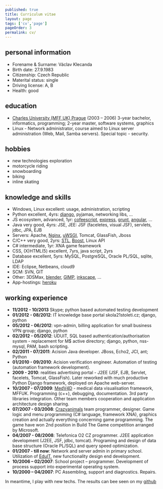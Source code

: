 ```yaml
---
published: true
title: Curriculum vitae
layout: page
tags: ['cv','page']
pageOrder: 3
permalink: cv/
---
```


## personal information

- Forename & Surname: Václav Klecanda
- Birth date: 27.9.1983
- Citizenship: Czech Republic
- Materital status: single
- Driving license: A, B
- Health: good

## education

- [Charles University (MFF UK) Prague](http://www.mff.cuni.cz/toUTF8.en/) (2003 – 2006) 3-year bachelor, informatics, programming; 2-year master, software systems, graphics
- Linux - Network administrator, course aimed to Linux server administration (Web, Mail, Samba servers). Special topic - security.

## hobbies

- new technologies exploration
- motorcycle riding
- snowboarding
- biking
- inline skating

## knowledge and skills

- Windows, Linux excellent: usage, administration, scripting
- Python excellent, 4yrs: [django](https://www.djangoproject.com/), pyjamas, networking libs, ...
- JS ecosystem, advanced, 1yr:
  [cofeescript](http://coffeescript.org/),
  [express](http://expressjs.com/),
  [grunt](http://gruntjs.com/),
  [angular](http://angularjs.org/), ...
- Java very good, 4yrs: JSE, JEE: JSF (faceletes, visual JSF), servlets, jdbc, JPA, EJB
- Servers: Apache, [Nginx](http://nginx.com/), [uWSGI](https://github.com/unbit/uwsgi), Tomcat, GlassFish, Jboss
- C/C++ very good, 2yrs: [STL](http://www.cplusplus.com/reference/stl/), [Boost](http://www.boost.org/), Linux API
- C# intermediate, 1yr: XNA game feamework
- CSS, (X)HTML(5) excellent, 7yrs, java script, 2yrs
- Database excellent, 5yrs: MySQL, PostgreSQL, Oracle PL/SQL, sqlite, LDAP
- IDE: Eclipse, Netbeans, cloud9
- SCM: SVN, GIT
- Other: 3DSMax, [blender](http://www.blender.org/), [GIMP](http://www.gimp.org/), [inkscape](http://inkscape.org/), ...
- App-hostings: [heroku](https://www.heroku.com/)

## working experience

- __11/2012 - 10/2013__
  Skype; python based automated testing development
- __01/2012 - 08/2012__:
  IT knowledge base portal skola21stoleti.cz; django, python
- __05/2012 - 06/2012__:
  vpn-admin, billing application for small business VPN group; django, python
- __02/2012 - 05/2012__:
  UDUIT, SQL based authentication/authorisation system - replacement for M$ active directory; django, python, nss-mysql, PAM, bash scripting.
- __02/2011 - 07/2011__: Acision Java developer. JBoss, Echo2, JCI, ant; Python
- __01/2010 - 09/2010__: Acision verification engineer. Automation of testing (automation framework development).
- __2009 - 2010__: realities advertising portal - J2EE (JSF, EJB, Servlet, facelets, Tomcat, GlassFish).
  Later reworked with much productive Python Django framework, deployed on Apache web-server.
- __10/2007 - 07/2009__: [MedV4D](http://cgg.mff.cuni.cz/trac/medv4d) - medical data visualisation framework, MFFUK.
  Programming (c++), debugging, documentation.
  3rd party libraries integration. Other team members cooperation and application architecture design sharing.
- __07/2007 - 03/2008__: [Crazyanimals](http://www.crazyanimals.cz/) team programmer, designer.
  Game logic and menu programming (C# language, framework XNA), graphics creation and actually everything concerning game programming.
  The game have won 2nd position in Build The Game competition arranged by Microsoft.
- __04/2007 - 08/2008__:
  Telefonica O2 CZ programmer. J2EE application development (J2EE, JSF, jdbc, tomcat).
  Programing and design of data base structure (Oracle PL/SQL) and query speed optimization.
- __01/2007 - till now__: Network and server admin in primary school.
  Utilization of [EduIT](/pages/eduit), new functionality design end development.
- __10/2006 – 02/2007__: School project – programmer. Development of process support into experimental operating system.
- __10/2000 – 04/2007__: PC Assembling, support and diagnostics. Repairs.

In meantime, I play with new techs. The results can bee seen on my [github](https://github.com/vencax)
